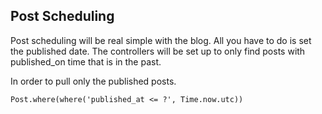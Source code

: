 ## Post Scheduling
Post scheduling will be real simple with the blog. All you have to do is set the published date. The controllers will be set up to only find posts with published_on time that is in the past.

In order to pull only the published posts.

	Post.where(where('published_at <= ?', Time.now.utc))